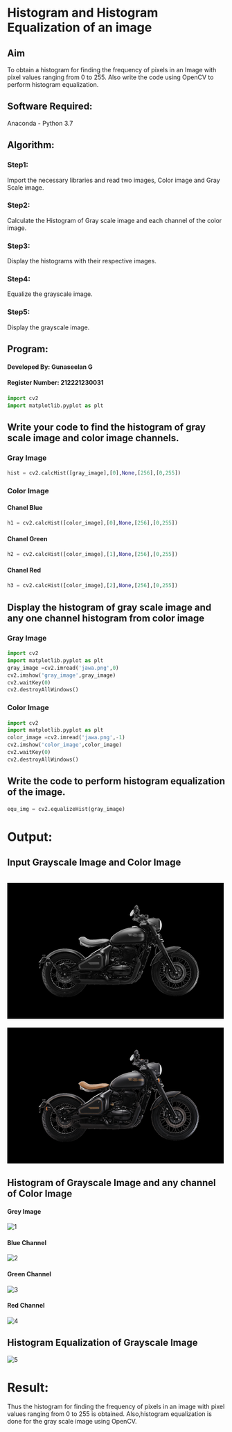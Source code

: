 # Histogram and Histogram Equalization of an image
## Aim
To obtain a histogram for finding the frequency of pixels in an Image with pixel values ranging from 0 to 255. Also write the code using OpenCV to perform histogram equalization.

## Software Required:
Anaconda - Python 3.7

## Algorithm:
### Step1:
Import the necessary libraries and read two images, Color image and Gray Scale image.<br>


### Step2:
Calculate the Histogram of Gray scale image and each channel of the color image.<br>

### Step3:
Display the histograms with their respective images.<br>

### Step4:
Equalize the grayscale image.<br>

### Step5:
Display the grayscale image.<br>

## Program:


#### Developed By: Gunaseelan G
#### Register Number: 212221230031

```python
import cv2
import matplotlib.pyplot as plt
```
## Write your code to find the histogram of gray scale image and color image channels.

### Gray Image
```python
hist = cv2.calcHist([gray_image],[0],None,[256],[0,255])
```
### Color Image 

#### Chanel Blue
```python
h1 = cv2.calcHist([color_image],[0],None,[256],[0,255]) 
```
#### Chanel Green
```python
h2 = cv2.calcHist([color_image],[1],None,[256],[0,255]) 
```
#### Chanel Red
```python
h3 = cv2.calcHist([color_image],[2],None,[256],[0,255]) 
```


## Display the histogram of gray scale image and any one channel histogram from color image


### Gray Image
```python
import cv2
import matplotlib.pyplot as plt
gray_image =cv2.imread('jawa.png',0)
cv2.imshow('gray_image',gray_image) 
cv2.waitKey(0) 
cv2.destroyAllWindows()
```
### Color Image
```python
import cv2
import matplotlib.pyplot as plt
color_image =cv2.imread('jawa.png',-1)
cv2.imshow('color_image',color_image) 
cv2.waitKey(0) 
cv2.destroyAllWindows()
```


## Write the code to perform histogram equalization of the image.
```python
equ_img = cv2.equalizeHist(gray_image)
```
# Output:
## Input Grayscale Image and Color Image

<br>![](gray_image_G.png)<br>
<br>![](color_image_G.png)<br>


## Histogram of Grayscale Image and any channel of Color Image
#### Grey Image
![1](https://github.com/Guru-Guna/Histogram-of-an-image/assets/93427255/622e1f8f-f28e-47fc-a7e5-d734be625d43)

#### Blue Channel
![2](https://github.com/Guru-Guna/Histogram-of-an-image/assets/93427255/a28fd4df-5479-4f11-9c6b-42b4ef94d077)

#### Green Channel
![3](https://github.com/Guru-Guna/Histogram-of-an-image/assets/93427255/d17541d1-410b-4607-9bc2-8f749e639e19)

#### Red Channel

![4](https://github.com/Guru-Guna/Histogram-of-an-image/assets/93427255/d63759dd-2b1b-4450-b91a-d7f8a4295c81)

## Histogram Equalization of Grayscale Image

![5](https://github.com/Guru-Guna/Histogram-of-an-image/assets/93427255/0f527afc-f05c-48ac-aee3-3313215beb27)


# Result: 
Thus the histogram for finding the frequency of pixels in an image with pixel values ranging from 0 to 255 is obtained. Also,histogram equalization is done for the gray scale image using OpenCV.
